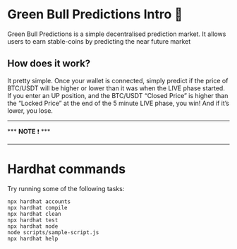 # Green Bull Predictions Intro :crystal_ball:

Green Bull Predictions is a simple decentralised prediction market. It allows users to earn stable-coins by predicting the near future market

## How does it work?

It pretty simple. Once your wallet is connected, simply predict if the price of BTC/USDT will be higher or lower than it was when the LIVE phase started. If you enter an UP position, and the BTC/USDT “Closed Price” is higher than the “Locked Price” at the end of the 5 minute LIVE phase, you win! And if it’s lower, you lose.

___

*** **NOTE** :heavy_exclamation_mark: ***


___

# Hardhat commands

Try running some of the following tasks:

```shell
npx hardhat accounts
npx hardhat compile
npx hardhat clean
npx hardhat test
npx hardhat node
node scripts/sample-script.js
npx hardhat help
```
